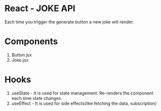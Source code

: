# React - JOKE API

Each time you trigger the generate button a new joke will render.

# Components

1. Button.jsx
2. Joke.jsx

# Hooks

1. useState - It is used for state management. Re-renders the component each time state changes.
2. useEffect - It is used for side effects(like fetching the data, subscription)
